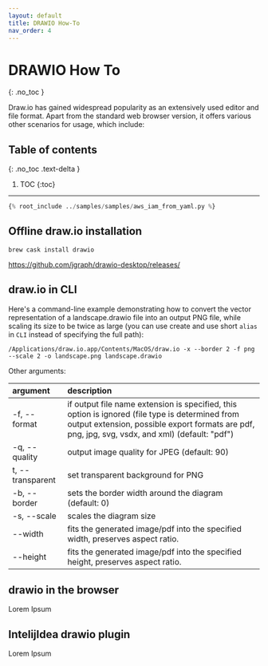 ```yaml
---
layout: default
title: DRAWIO How-To
nav_order: 4
---
```


# DRAWIO How To
{: .no_toc }

Draw.io has gained widespread popularity as an extensively used editor and file format. Apart from the standard web browser version, it offers various other scenarios for usage, which include:

## Table of contents
{: .no_toc .text-delta }

1. TOC
{:toc}
---

```python
{% root_include ../samples/samples/aws_iam_from_yaml.py %}
```

## Offline draw.io installation

```shell
brew cask install drawio
```

https://github.com/jgraph/drawio-desktop/releases/

## draw.io in CLI

Here's a command-line example demonstrating how to convert the vector representation of a landscape.drawio file into an output PNG file, while scaling its size to be twice as large
(you can use create and use short ``alias`` in ``CLI`` instead of specifying the full path):

```shell
/Applications/draw.io.app/Contents/MacOS/draw.io -x --border 2 -f png --scale 2 -o landscape.png landscape.drawio
```

Other arguments:

| argument                | description                                                                                                                                                                                        |
|:------------------------|:---------------------------------------------------------------------------------------------------------------------------------------------------------------------------------------------------|
| -f, --format <format>   | if output file name extension is specified, this option is ignored (file type is determined from output extension, possible export formats are pdf, png, jpg, svg, vsdx, and xml) (default: "pdf") |
| -q, --quality <quality> | output image quality for JPEG (default: 90)                                                                                                                                                        |
| t, --transparent        | set transparent background for PNG                                                                                                                                                                 |
| -b, --border <border>   | sets the border width around the diagram (default: 0)                                                                                                                                              |
| -s, --scale <scale>     | scales the diagram size                                                                                                                                                                            |
| --width <width>         | fits the generated image/pdf into the specified width, preserves aspect ratio.                                                                                                                     |
| --height <height>       | fits the generated image/pdf into the specified height, preserves aspect ratio.                                                                                                                    |

## drawio in the browser

Lorem Ipsum

## IntelijIdea drawio plugin

Lorem Ipsum
